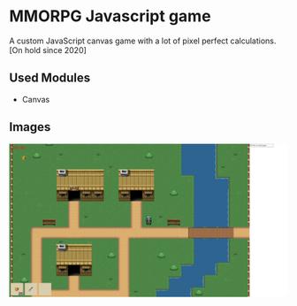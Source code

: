 # MMORPG Javascript game

A custom JavaScript canvas game with a lot of pixel perfect calculations.
[On hold since 2020]

## Used Modules

- Canvas

## Images

![Game](/readme_screenshots/game.png)
